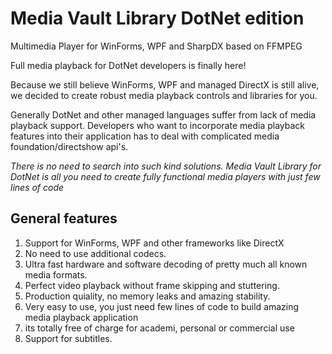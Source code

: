 # Media Vault Library DotNet edition

Multimedia Player for WinForms, WPF and SharpDX based on FFMPEG

Full media playback for DotNet developers is finally here!

Because we still believe WinForms, WPF and managed DirectX is still alive, we decided to create robust media playback controls and libraries for you.

Generally DotNet and other managed languages suffer from lack of media playback support.
Developers who want to incorporate media playback features into their application has to deal with complicated media foundation/directshow api's.

*There is no need to search into such kind solutions. Media Vault Library for DotNet is all you need to create fully functional media players with just few lines of code*

## General features

1. Support for WinForms, WPF and other frameworks like DirectX
2. No need to use additional codecs.
3. Ultra fast hardware and software decoding of pretty much all known media formats.
4. Perfect video playback without frame skipping and stuttering.
5. Production quiality, no memory leaks and amazing stability.
6. Very easy to use, you just need few lines of code to build amazing media playback application
7. its totally free of charge for academi, personal or commercial use
8. Support for subtitles.
